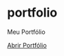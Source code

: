 # portfolio
 Meu Portfólio


 <a href="https://akamau12.github.io/portfolio/portfolio">Abrir Portfólio</a>
